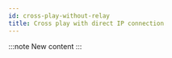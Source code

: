 ```yaml
---
id: cross-play-without-relay
title: Cross play with direct IP connection
---
```

:::note New content :::


